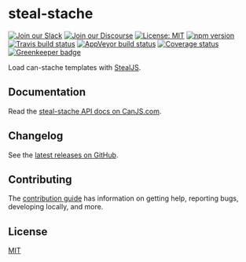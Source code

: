 # steal-stache

[![Join our Slack](https://img.shields.io/badge/slack-join%20chat-611f69.svg)](https://www.bitovi.com/community/slack?utm_source=badge&utm_medium=badge&utm_campaign=pr-badge&utm_content=badge)
[![Join our Discourse](https://img.shields.io/discourse/https/forums.bitovi.com/posts.svg)](https://forums.bitovi.com/?utm_source=badge&utm_medium=badge&utm_campaign=pr-badge&utm_content=badge)
[![License: MIT](https://img.shields.io/badge/license-MIT-blue.svg)](https://github.com/canjs/steal-stache/blob/master/LICENSE.md)
[![npm version](https://badge.fury.io/js/steal-stache.svg)](https://www.npmjs.com/package/steal-stache)
[![Travis build status](https://travis-ci.org/canjs/steal-stache.svg?branch=master)](https://travis-ci.org/canjs/steal-stache)
[![AppVeyor build status](https://ci.appveyor.com/api/projects/status/github/canjs/steal-stache?branch=master&svg=true)](https://ci.appveyor.com/project/matthewp/steal-stache)
[![Coverage status](https://coveralls.io/repos/github/canjs/steal-stache/badge.svg?branch=master)](https://coveralls.io/github/canjs/steal-stache?branch=master)
[![Greenkeeper badge](https://badges.greenkeeper.io/canjs/steal-stache.svg)](https://greenkeeper.io/)

Load can-stache templates with [StealJS](https://stealjs.com/).

## Documentation

Read the [steal-stache API docs on CanJS.com](https://canjs.com/doc/steal-stache.html).

## Changelog

See the [latest releases on GitHub](https://github.com/canjs/steal-stache/releases).

## Contributing

The [contribution guide](https://github.com/canjs/steal-stache/blob/master/CONTRIBUTING.md) has information on getting help, reporting bugs, developing locally, and more.

## License

[MIT](https://github.com/canjs/steal-stache/blob/master/LICENSE.md)


